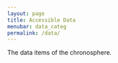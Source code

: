 ```yaml
---
layout: page
title: Accessible Data 
menubar: data_categ
permalink: /data/
---
```


The data items of the chronosphere.
